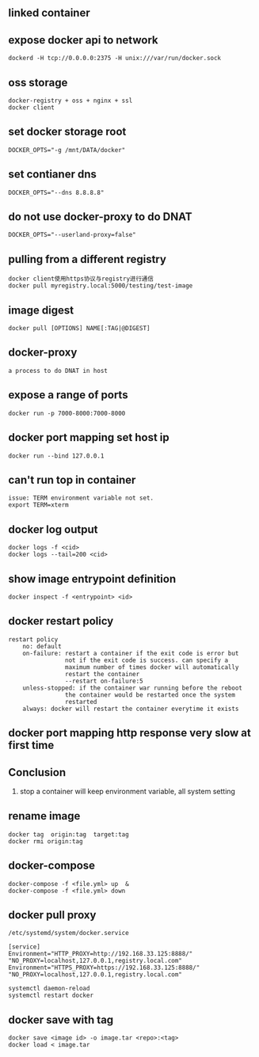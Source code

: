 ## linked container
## expose docker api to network
```
dockerd -H tcp://0.0.0.0:2375 -H unix:///var/run/docker.sock
```
## oss storage
```
docker-registry + oss + nginx + ssl
docker client
```
## set docker storage root
```
DOCKER_OPTS="-g /mnt/DATA/docker"
```
## set contianer dns 
```
DOCKER_OPTS="--dns 8.8.8.8"
```
## do not use docker-proxy to do DNAT
```
DOCKER_OPTS="--userland-proxy=false"
```

## pulling from a different registry
```
docker client使用https协议与registry进行通信
docker pull myregistry.local:5000/testing/test-image

```
  
## image digest
```
docker pull [OPTIONS] NAME[:TAG|@DIGEST]
```

## docker-proxy
```
a process to do DNAT in host
```

## expose a range of ports
```
docker run -p 7000-8000:7000-8000
```

## docker port mapping set host ip
```
docker run --bind 127.0.0.1
```

## can't run top in container
```
issue: TERM environment variable not set.
export TERM=xterm
```


##  docker log output
```
docker logs -f <cid>
docker logs --tail=200 <cid>
```


## show image entrypoint definition
```
docker inspect -f <entrypoint> <id>
```
  
## docker restart policy
```
restart policy
    no: default
    on-failure: restart a container if the exit code is error but 
                not if the exit code is success. can specify a 
                maximum number of times docker will automatically
                restart the container
                --restart on-failure:5
    unless-stopped: if the container war running before the reboot
                the container would be restarted once the system 
                restarted
    always: docker will restart the container everytime it exists

```

## docker port mapping http response very slow at first time
## Conclusion
1. stop a container will keep environment variable, all system setting


## rename image 
```
docker tag  origin:tag  target:tag
docker rmi origin:tag
```

## docker-compose
```
docker-compose -f <file.yml> up  &
docker-compose -f <file.yml> down
```

## docker pull proxy
```
/etc/systemd/system/docker.service

[service]
Environment="HTTP_PROXY=http://192.168.33.125:8888/" "NO_PROXY=localhost,127.0.0.1,registry.local.com"
Environment="HTTPS_PROXY=https://192.168.33.125:8888/" "NO_PROXY=localhost,127.0.0.1,registry.local.com"

systemctl daemon-reload
systemctl restart docker
```

## docker save with tag
```
docker save <image id> -o image.tar <repo>:<tag>
docker load < image.tar
```
